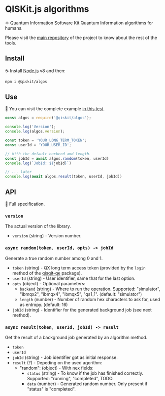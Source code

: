 # QISKit.js algorithms

:atom_symbol: Quantum Information Software Kit Quantum Information algorithms for humans.

Please visit the [main repository](https://github.com/QISKit/qiskit-sdk-js) of the project to know about the rest of the tools.

## Install

:coffee: Install [Node.js](https://nodejs.org/download) v8 and then:

```sh
npm i @qiskit/algos
```

## Use

:pencil: You can visit the complete example [in this test](./test/functional/index.js).

```js
const algos = require('@qiskit/algos');

console.log('Version');
console.log(algos.version);

const token = 'YOUR_LONG_TERM_TOKEN';
const userId = 'YOUR_USER_ID';

// With the default backend and length.
const jobId = await algos.random(token, userId)
console.log(`JobId: ${jobId}`)

// ... later
console.log(await algos.result(token, userId, jobId))
```

## API

:eyes: Full specification.

### `version`

The actual version of the library.

- `version` (string) - Version number.

### `async random(token, userId, opts) -> jobId`

Generate a true random number among 0 and 1.

- `token` (string) - QX long term access token (provided by the `login` method of the [qisqit-qe](../qiskit-qe) package).
- `userId` (string) - User identifier, same that for the last option.
- `opts` (object) - Optional parameters:
  - `backend` (string) - Where to run the operation. Supported: "simulator", "ibmqx2", "ibmqx4", "ibmqx5", "qs1_1". (default: "simulator")
  - `length` (number) - Number of random hex characters to ask for, used as entropy. (default: 16)
- `jobId` (string) - Identifier for the generated background job (see next method).

### `async result(token, userId, jobId) -> result`

Get the result of a background job generated by an algorithm method.

- `token`
- `userId`
- `jobId` (string) - Job identifier got as initial response.
- `result` (?) - Depeding on the used agorithm:
  - "random": (object) - With nex fields:
    - `status` (string) - To know if the job has finished correctly. Supported: "running", "completed", TODO.
    - `data` (number) - Generated random number. Only present if "status" is "completed".
